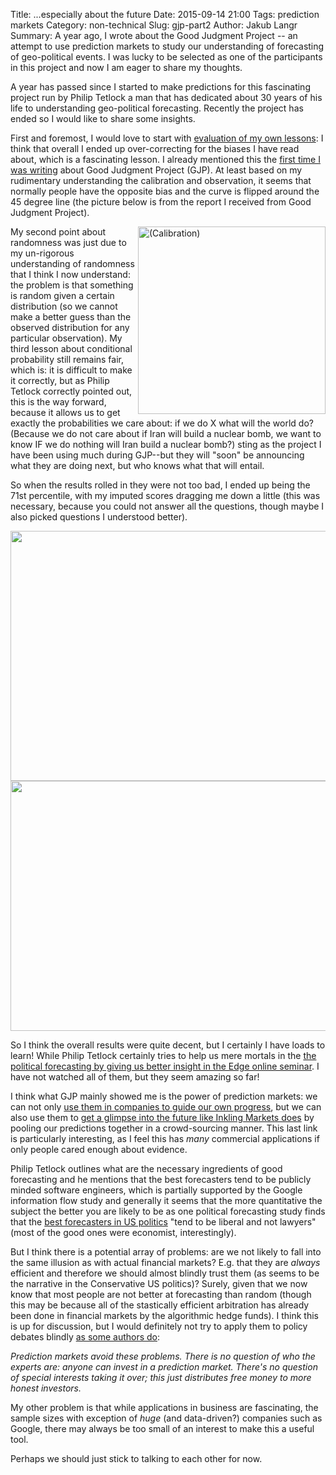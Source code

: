 Title: ...especially about the future
Date: 2015-09-14 21:00
Tags: prediction markets 
Category: non-technical
Slug: gjp-part2
Author: Jakub Langr
Summary: A year ago, I wrote about the Good Judgment Project -- an attempt to use prediction markets to study our understanding of forecasting of geo-political events. I was lucky to be selected as one of the participants in this project and now I am eager to share my thoughts.

A year has passed since I started to make predictions for this fascinating project run by Philip Tetlock a man that has dedicated about 30 years of his life to understanding geo-political forecasting. Recently the project has ended so I would like to share some insights.

First and foremost, I would love to start with [evaluation of my own lessons](hello-world.html): I think that overall I ended up over-correcting for the biases I have read about, which is a fascinating lesson. I already mentioned this the [first time I was writing](hello-world.html) about Good Judgment Project (GJP). At least based on my rudimentary understanding the calibration and observation, it seems that normally people have the opposite bias and the curve is flipped around the 45 degree line (the picture below is from the report I received from Good Judgment Project).

<img src="https://dl.dropboxusercontent.com/u/30848031/blog/calibration_curve.png" alt="(Calibration)" align='right' height='300px' weight='300px' />

My second point about randomness was just due to my un-rigorous understanding of randomness that I think I now understand: the problem is that something is random given a certain distribution (so we cannot make a better guess than the observed distribution for any particular observation). My third lesson about conditional probability still remains fair, which is: it is difficult to make it correctly, but as Philip Tetlock correctly pointed out, this is the way forward, because it allows us to get exactly the probabilities we care about: if we do X what will the world do? (Because we do not care about if Iran will build a nuclear bomb, we want to know IF we do nothing will Iran build a nuclear bomb?) 
sting as the project I have been using much during GJP--but they will "soon" be announcing what they are doing next, but who knows what that will entail. 

So when the results rolled in they were not too bad, I ended up being the 71st percentile, with my imputed scores dragging me down a little (this was necessary, because you could not answer all the questions, though maybe I also picked questions I understood better). 

<img src="https://dl.dropboxusercontent.com/u/30848031/blog/mean_brier.png" height='400px' width='800px' align='center' />
<img src="https://dl.dropboxusercontent.com/u/30848031/blog/density_imputed_comparison.png" height='400px' width='800px' align='center' />

So I think the overall results were quite decent, but I certainly I have loads to learn! While Philip Tetlock certainly tries to help us mere mortals in the [the political forecasting by giving us better insight in the Edge online seminar](http://edge.org/conversation/philip_tetlock-edge-master-class-2015-a-short-course-in-superforecasting-class-iii). I have not watched all of them, but they seem amazing so far! 

I think what GJP mainly showed me is the power of prediction markets: we can not only [use them in companies to guide our own progress](https://web.archive.org/web/20150813062234/http://www.columbia.edu/~bc2656/GooglePredictionMarketPaper.pdf), but we can also use them to [get a glimpse into the future like Inkling Markets does](https://home.inklingmarkets.com/) by pooling our predictions together in a crowd-sourcing manner. This last link is particularly interesting, as I feel this has _many_ commercial applications if only people cared enough about evidence. 

Philip Tetlock outlines what are the necessary ingredients of good forecasting and he mentions that the best forecasters tend to be publicly minded software engineers, which is partially supported by the Google information flow study and generally it seems that the more quantitative the subject the better you are likely to be as one political forecasting study finds that the [best forecasters in US politics](https://web.archive.org/web/20150614075429/http://www.hamilton.edu/documents/Analysis-of-Forcast-Accuracy-in-the-Political-Media.pdf) "tend to be liberal and not lawyers" (most of the good ones were economist, interestingly). 

But I think there is a potential array of problems: are we not likely to fall into the same illusion as with actual financial markets? E.g. that they are _always_ efficient and therefore we should almost blindly trust them (as seems to be the narrative in the Conservative US politics)? Surely, given that we now know that most people are not better at forecasting than random (though this may be because all of the stastically efficient arbitration has already been done in financial markets by the algorithmic hedge funds). I think this is up for discussion, but I would definitely not try to apply them to policy debates blindly [as some authors do](http://squid314.livejournal.com/352406.html): 

_Prediction markets avoid these problems. There is no question of who the experts are: anyone can invest in a prediction market. There's no question of special interests taking it over; this just distributes free money to more honest investors._ 

My other problem is that while applications in business are fascinating, the sample sizes with exception of _huge_ (and data-driven?) companies such as Google, there may always be too small of an interest to make this a useful tool.

Perhaps we should just stick to talking to each other for now.



